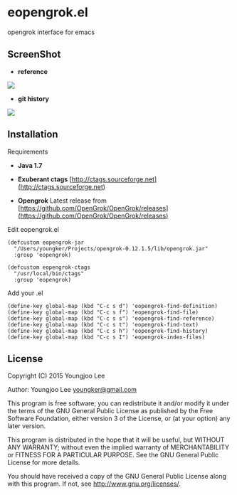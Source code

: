 # eopengrok.el

opengrok interface for emacs

## ScreenShot

- **reference**
<img align="center" src="https://raw.github.com/youngker/eopengrok.el/master/eopengrok.png">

- **git history**
<img align="center" src="https://raw.github.com/youngker/eopengrok.el/master/eopengrok-git.png">

## Installation

Requirements

- **Java 1.7**

- **Exuberant ctags**
  [http://ctags.sourceforge.net](http://ctags.sourceforge.net)

- **Opengrok**
  Latest release from [https://github.com/OpenGrok/OpenGrok/releases](https://github.com/OpenGrok/OpenGrok/releases)

Edit eopengrok.el

```elisp
(defcustom eopengrok-jar
  "/Users/youngker/Projects/opengrok-0.12.1.5/lib/opengrok.jar"
  :group 'eopengrok)

(defcustom eopengrok-ctags
  "/usr/local/bin/ctags"
  :group 'eopengrok)
```

Add your .el
```elisp
(define-key global-map (kbd "C-c s d") 'eopengrok-find-definition)
(define-key global-map (kbd "C-c s f") 'eopengrok-find-file)
(define-key global-map (kbd "C-c s s") 'eopengrok-find-reference)
(define-key global-map (kbd "C-c s t") 'eopengrok-find-text)
(define-key global-map (kbd "C-c s h") 'eopengrok-find-history)
(define-key global-map (kbd "C-c s I") 'eopengrok-index-files)
```

## License

Copyright (C) 2015 Youngjoo Lee

Author: Youngjoo Lee <youngker@gmail.com>

This program is free software; you can redistribute it and/or modify
it under the terms of the GNU General Public License as published by
the Free Software Foundation, either version 3 of the License, or
(at your option) any later version.

This program is distributed in the hope that it will be useful,
but WITHOUT ANY WARRANTY; without even the implied warranty of
MERCHANTABILITY or FITNESS FOR A PARTICULAR PURPOSE.  See the
GNU General Public License for more details.

You should have received a copy of the GNU General Public License
along with this program.  If not, see <http://www.gnu.org/licenses/>.
